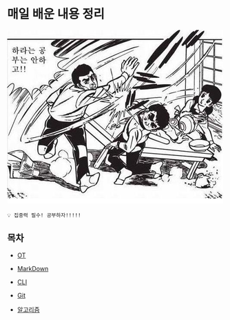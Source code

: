 # 매일 배운 내용 정리

![다운로드](./Readme.assets/%EB%8B%A4%EC%9A%B4%EB%A1%9C%EB%93%9C.jpg)

```
💡 집중력 필수! 공부하자!!!!!
```



## 목차 

* [OT](./ot/OT%20.md)

* [MarkDown](./markdown/MARK%20DOWN.md)

* [CLI](./CLI/CLI%20GUI%20.md)

* [Git](./git/Git%20%EB%B2%84%EC%A0%84%EA%B4%80%EB%A6%AC%20.md)

* [알고리즘](./%EC%95%8C%EA%B3%A0%EB%A6%AC%EC%A6%98%20%EB%AC%B8%EC%A0%9C/README.md)


